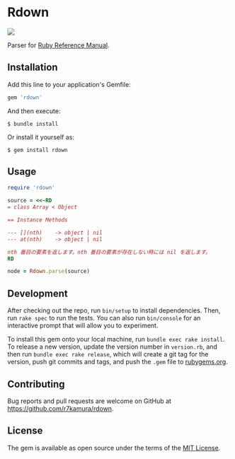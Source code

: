 # Rdown

[![](https://github.com/r7kamura/rdown/workflows/test/badge.svg)](https://github.com/r7kamura/rdown/actions?query=workflow%3Atest)

Parser for [Ruby Reference Manual](https://github.com/rurema/doctree).

## Installation

Add this line to your application's Gemfile:

```ruby
gem 'rdown'
```

And then execute:

    $ bundle install

Or install it yourself as:

    $ gem install rdown

## Usage

```ruby
require 'rdown'

source = <<~RD
= class Array < Object

== Instance Methods

--- [](nth)    -> object | nil
--- at(nth)    -> object | nil

nth 番目の要素を返します。nth 番目の要素が存在しない時には nil を返します。
RD

node = Rdown.parse(source)
```

## Development

After checking out the repo, run `bin/setup` to install dependencies. Then, run `rake spec` to run the tests. You can also run `bin/console` for an interactive prompt that will allow you to experiment.

To install this gem onto your local machine, run `bundle exec rake install`. To release a new version, update the version number in `version.rb`, and then run `bundle exec rake release`, which will create a git tag for the version, push git commits and tags, and push the `.gem` file to [rubygems.org](https://rubygems.org).

## Contributing

Bug reports and pull requests are welcome on GitHub at https://github.com/r7kamura/rdown.


## License

The gem is available as open source under the terms of the [MIT License](https://opensource.org/licenses/MIT).
